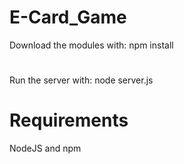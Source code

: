 # E-Card_Game
Download the modules with: npm install
#
Run the server with: node server.js

# Requirements
NodeJS and npm
